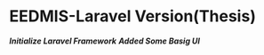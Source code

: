 <h1>EEDMIS-Laravel Version(Thesis)</h1>

***Initialize Laravel Framework***
***Added Some Basig UI***
